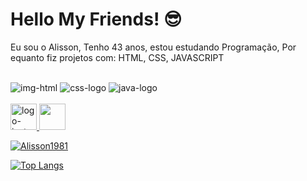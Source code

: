 # Hello My Friends! 😎


Eu sou o Alisson, Tenho 43 anos, estou estudando Programação, Por equanto fiz projetos com: HTML, CSS, JAVASCRIPT
<br>

<br>

<img src="https://img.shields.io/badge/HTML5-E34F26?style=for-the-badge&logo=html5&logoColor=white" alt="img-html"/>

<img src="https://img.shields.io/badge/CSS-239120?&style=for-the-badge&logo=css3&logoColor=white" alt="css-logo"/>

<img src="https://img.shields.io/badge/JavaScript-F7DF1E?style=for-the-badge&logo=javascript&logoColor=black" alt="java-logo"/>

<br>

<br>
<a href="https://www.instagram.com/alissondreza1981/"/>
<img Width="42px" src="https://github.com/user-attachments/assets/d99d13f3-5d96-4247-9936-8ca5b8b7520c" alt="logo-insta"/>
<a href="https://www.linkedin.com/in/alisson-vieira-5095042b1/"/>
<img width="42px" Border-radius="12px" src="https://github.com/user-attachments/assets/6313074f-74ef-48b4-9128-cc2a368e7c28" />
</a>

[![Alisson1981](https://github-readme-stats.vercel.app/api?username=alisson)](https://github.com/anuraghazra/github-readme-stats)


[![Top Langs](https://github-readme-stats.vercel.app/api/top-langs/?username=anuraghazra&layout=donut-vertical)](https://github.com/anuraghazra/github-readme-stats)
